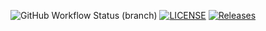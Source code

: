 ![GitHub Workflow Status (branch)](https://img.shields.io/github/actions/workflow/status/tjk2002/sem/main.yml?branch=master)
[![LICENSE](https://img.shields.io/github/license/tjk2002/sem.svg?style=flat-square)](https://github.com/tjk2002/sem/blob/master/LICENSE)
[![Releases](https://img.shields.io/github/release/tjk2002/sem/all.svg?style=flat-square)](https://github.com/tjk2002/sem/releases)